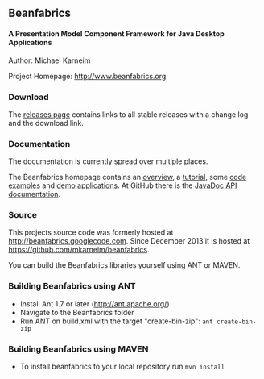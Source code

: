 ## Beanfabrics
#### A Presentation Model Component Framework for Java Desktop Applications

Author: Michael Karneim

Project Homepage: http://www.beanfabrics.org


### Download
The [releases page] contains links to all stable releases with a change log and the download link.

### Documentation
The documentation is currently spread over multiple places. 

The Beanfabrics homepage contains an [overview], a [tutorial], some [code examples] and [demo applications].
At GitHub there is the [JavaDoc API documentation].


### Source

This projects source code was formerly hosted at http://beanfabrics.googlecode.com.
Since December 2013 it is hosted at https://github.com/mkarneim/beanfabrics.

You can build the Beanfabrics libraries yourself using ANT or MAVEN.

### Building Beanfabrics using ANT 
* Install Ant 1.7 or later (http://ant.apache.org/)
* Navigate to the Beanfabrics folder
* Run ANT on build.xml with the target "create-bin-zip":
```ant create-bin-zip```

### Building Beanfabrics using MAVEN 
* To install beanfabrics to your local repository run
```mvn install```

[releases page]: https://github.com/mkarneim/beanfabrics/releases
[overview]: http://www.beanfabrics.org/index.php?title=Overview
[tutorial]: http://www.beanfabrics.org/index.php?title=Tutorial
[code examples]: http://www.beanfabrics.org/index.php?title=Examples
[demo applications]: http://www.beanfabrics.org/index.php?title=Demo_applications
[JavaDoc API documentation]: https://github.com/mkarneim/beanfabrics/wiki/Documentation
